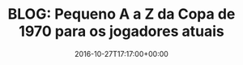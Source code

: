 ---
layout: post
title: "BLOG: Pequeno A a Z da Copa de 1970 para os jogadores atuais"
date: 2016-10-27T17:17:00+00:00
external_link: "http://globoesporte.globo.com/blogs/especial-blog/peron-na-arquibancada/post/pequeno-z-da-copa-de-1970-para-os-jogadores-atuais.html"
categories: news globo.com
---